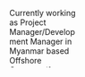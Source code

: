 <svg fill="none" viewBox="0 0 120 120" width="120" height="120" xmlns="http://www.w3.org/2000/svg">
  <foreignObject width="100%" height="100%">
    <div xmlns="http://www.w3.org/1999/xhtml">

   Currently working as Project Manager/Development Manager in Myanmar based Offshore Company(for Japanese Clients).<br/>
   Over ten-year experience in Japanese offshore development as Developer, Software Engineer, Bridge Software Engineer, Team Leader, Technical Leader and Project Manager.<br/>
   現在、ミャンマーを拠点とするオフショア会社（日本クライアント向け）でプロジェクトマネージャー/開発マネージャーとして働いています。<br/>
   日本のオフショア開発において、開発者、ソフトウェア エンジニア、ブリッジ ソフトウェア エンジニア、チーム リーダー、テクニカル リーダー、プロジェクト マネージャーとして 10 年以上の経験。

       Looking for new opportunities to start new Offshore Business in Myanmar. (Japanese/Singaporean Clients)
       Strong in Japanese Style Development Process.
       ミャンマーで新たなオフショアビジネスを開始する。 (日本/シンガポール向け)
       日本の開発プロセスが強い。
  
   <ul>
     <li><h3>Language</h3> English, Japanese (JLPT N3)</li>
     <li><h3>Development Skills</h3> Project Management, Quality Management, Waterfall, Agile</li>
     <li><h3>Design</h3> Basic Design, Detail Design, Unit Test Design and Integration Test Design</li>
     <li><h3>Programming Skills</h3> Java 8 onwards, Typed Script, VBA, Shell Scripting</li>
     <li><h3>Frameworks</h3> Spring Framework, ReactJS, Java Server Faces, JPA, Mybatis</li>
     <li><h3>Databases</h3>ORACLE, MySQL, PostgreSQL</li>
     <li><h3>Operating Systems</h3>Windows, Linux (RHEL/CentOS), Mac OS</li>
     <li><h3>No SQL</h3>Redis</li>
   </ul>
    </div>
  </foreignObject>
</svg>
